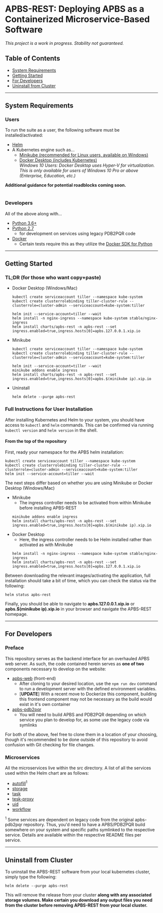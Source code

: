 # APBS-REST: Deploying APBS as a Containerized Microservice-Based Software

*This project is a work in progress. Stability not guaranteed.*

## Table of Contents
* [System Requirements](#system-requirements)
* [Getting Started](#getting-started)
* [For Developers](#for-developers)
* [Uninstall from Cluster](#uninstall-from-cluster)
<!-- * [Setup](##Setup)
* [Execution](##Execution) -->

<hr/>

## System Requirements
### Users
To run the suite as a user, the following software must be installed/activated:
- [Helm](https://helm.sh/) 
- A Kubernetes engine such as...
    - [Minikube (recommended for Linux users, available on Windows)](https://kubernetes.io/docs/tasks/tools/install-minikube/)
    - [Docker Desktop (includes Kubernetes)](https://www.docker.com/products/docker-desktop)<br/>
    *Windows 10 Users: Docker Desktop uses Hyper-V for virtualization. This is only available for users of Windows 10 Pro or above (Enterprise, Education, etc.)*

**Additional guidance for potential roadblocks coming soon.**<br/><br/>
    
### Developers
All of the above along with...
- [Python 3.6+](https://www.python.org/downloads/)
- [Python 2.7](https://www.python.org/downloads/release/python-2716/)
    - for development on services using legacy PDB2PQR code
- [Docker](https://docs.docker.com/install/)
    - Certain tests require this as they utilize the [Docker SDK for Python](https://docker-py.readthedocs.io/en/stable/)

<hr/>

## Getting Started

### TL;DR (for those who want copy+paste)
- Docker Desktop (Windows/Mac)
    ```shell
    kubectl create serviceaccount tiller --namespace kube-system
    kubectl create clusterrolebinding tiller-cluster-rule --clusterrole=cluster-admin --serviceaccount=kube-system:tiller
    
    helm init --service-account=tiller --wait
    helm install -n nginx-ingress --namespace kube-system stable/nginx-ingress
    helm install charts/apbs-rest -n apbs-rest --set ingress.enabled=true,ingress.hosts[0]=apbs.127.0.0.1.xip.io
    ```

- Minikube
    ```shell
    kubectl create serviceaccount tiller --namespace kube-system
    kubectl create clusterrolebinding tiller-cluster-rule --clusterrole=cluster-admin --serviceaccount=kube-system:tiller

    helm init --service-account=tiller --wait
    minikube addons enable ingress
    helm install charts/apbs-rest -n apbs-rest --set ingress.enabled=true,ingress.hosts[0]=apbs.$(minikube ip).xip.io
    ```

- Uninstall
    ```shell
    helm delete --purge apbs-rest
    ```


### Full Instructions for User Installation

After installing Kubernetes and Helm to your system, you should have access to ```kubectl``` and ```helm``` commands. This can be confirmed via running ```kubectl version``` and ```helm version``` in the shell.

#### From the top of the repository
First, ready your namespace for the APBS helm installation:
```shell
kubectl create serviceaccount tiller --namespace kube-system
kubectl create clusterrolebinding tiller-cluster-rule --clusterrole=cluster-admin --serviceaccount=kube-system:tiller
helm init --service-account=tiller --wait
```

The next steps differ based on whether you are using Minikube or Docker Desktop (Windows/Mac)
- Minikube
    - The ingress controller needs to be activated from within Minikube before installing APBS-REST
    ```shell
    minikube addons enable ingress
    helm install charts/apbs-rest -n apbs-rest --set ingress.enabled=true,ingress.hosts[0]=apbs.$(minikube ip).xip.io
    ```
- Docker Desktop
    - Here, the ingress controller needs to be Helm installed rather than activated as with Minikube
    ```shell
    helm install -n nginx-ingress --namespace kube-system stable/nginx-ingress
    helm install charts/apbs-rest -n apbs-rest --set ingress.enabled=true,ingress.hosts[0]=apbs.127.0.0.1.xip.io
    ```

Between downloading the relevant images/activating the application, full installation should take a bit of time, which you can check the status via the following:
```shell
helm status apbs-rest
```

Finally, you should be able to navigate to **apbs.127.0.0.1.xip.io** or **apbs.$(minikube ip).xip.io** in your browser and navigate the APBS-REST homepage.

<hr/>


## For Developers

### Preface
This repository serves as the backend interface for an overhauled APBS web server.  As such, the code contained herein serves as **one of two** components necessary to develop on the website:
* [apbs-web](https://github.com/Eo300/apbs-web) (front-end)
  * After cloning to your desired location, use the ```npm run dev``` command to run a development server with the defined environment variables.
  * [**UPDATE**] With a recent move to Dockerize this component, building this frontend component may not be necessary as the build would exist in it's own container
* [apbs-pdb2pqr](https://github.com/Electrostatics/apbs-pdb2pqr)  
  * You will need to build APBS and PDB2PQR depending on which service you plan to develop for, as some use the legacy code via symlinks

For both of the above, feel free to clone them in a location of your choosing, though it's recommended to be done outside of this repository to avoid confusion with Git checking for file changes.

### Microservices

All the microservices live within the src directory. A list of all the services used within the Helm chart are as follows:
- [autofill](src/autofill)<sup>1</sup>
- [storage](src/storage)
- [task](src/task)
- [tesk-proxy](src/tesk)
- [uid](src/uid)
- [workflow](src/v2_workflow)

<sup>1</sup> Some services are dependent on legacy code from the original apbs-pdb2pqr repository.  Thus, you'd need to have a APBS/PDB2PQR build somewhere on your system and specific paths symlinked to the respective service.  Details are available within the respective README files per service.

<hr/>

## Uninstall from Cluster
To uninstall the APBS-REST software from your local kubernetes cluster, simply type the following:
```
helm delete --purge apbs-rest
```
This will remove the release from your cluster **along with any associated storage volumes.  Make certain you download any output files you need from the cluster before removing APBS-REST from your local cluster.**

<!-- ## Setup
### Initiate Python virtualenv "./venv/"  
From the repository root, run [initVenv.sh](initVenv.sh), which will build a Python virtualenv at "./venv" and installs the necessary Python modules within it.
```shell
./initVenv.sh
```

### Create Symbolic Link to Your PDB2PQR Build Directory
From the repository root:
```shell
ln -s <PATH TO PDB2PQR BUILD DIRECTORY> ./pdb2pqr_build
```

### Copy edited PDB2PQR *.py files into build directory  
From the repository root, copy the related PDB2PQR files ([main_cgi.py](src/pdb2pqr_build_materials/main_cgi.py), [apbs_cgi.py](src/pdb2pqr_build_materials/apbs_cgi.py), and [querystatus.py](src/pdb2pqr_build_materials/querystatus.py)) into the build directory as they are modified to work with the Flask server
```shell
cp main_cgi.py apbs_cgi.py querystatus.py ./pdb2pqr_build/.
```  
Alternatively, you may create a symbolic link to the aforementioned files instead. **(This is recommended if editing the files as it'd remove the need to constantly copy/paste to see new changes)**

## Execution
### To run the Flask server (Python virtualenv is recommended)
* Usage of a Python virtual environment is recommended (see "Initiate Python virtualenv './venv/'" above)

* Install the latest version of Flask (should already be installed if [initVenv.sh](initVenv.sh) was run)

* From the **repository root**, set the appropriate environment variables for running/debug and have at it
```shell
export FLASK_APP=server.py
export FLASK_DEBUG=1
flask run
``` -->
